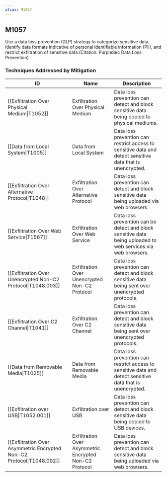 ```yaml
---
alias: M1057
---
```


## M1057

Use a data loss prevention (DLP) strategy to categorize sensitive data, identify data formats indicative of personal identifiable information (PII), and restrict exfiltration of sensitive data.(Citation: PurpleSec Data Loss Prevention)


### Techniques Addressed by Mitigation

| ID | Name | Description |
| --- | --- | --- |
| [[Exfiltration Over Physical Medium\|T1052]] | Exfiltration Over Physical Medium | Data loss prevention can detect and block sensitive data being copied to physical mediums. |
| [[Data from Local System\|T1005]] | Data from Local System | Data loss prevention can restrict access to sensitive data and detect sensitive data that is unencrypted. |
| [[Exfiltration Over Alternative Protocol\|T1048]] | Exfiltration Over Alternative Protocol | Data loss prevention can detect and block sensitive data being uploaded via web browsers. |
| [[Exfiltration Over Web Service\|T1567]] | Exfiltration Over Web Service | Data loss prevention can be detect and block sensitive data being uploaded to web services via web browsers. |
| [[Exfiltration Over Unencrypted Non-C2 Protocol\|T1048.003]] | Exfiltration Over Unencrypted Non-C2 Protocol | Data loss prevention can detect and block sensitive data being sent over unencrypted protocols. |
| [[Exfiltration Over C2 Channel\|T1041]] | Exfiltration Over C2 Channel | Data loss prevention can detect and block sensitive data being sent over unencrypted protocols. |
| [[Data from Removable Media\|T1025]] | Data from Removable Media | Data loss prevention can restrict access to sensitive data and detect sensitive data that is unencrypted. |
| [[Exfiltration over USB\|T1052.001]] | Exfiltration over USB | Data loss prevention can detect and block sensitive data being copied to USB devices. |
| [[Exfiltration Over Asymmetric Encrypted Non-C2 Protocol\|T1048.002]] | Exfiltration Over Asymmetric Encrypted Non-C2 Protocol | Data loss prevention can detect and block sensitive data being uploaded via web browsers. |
